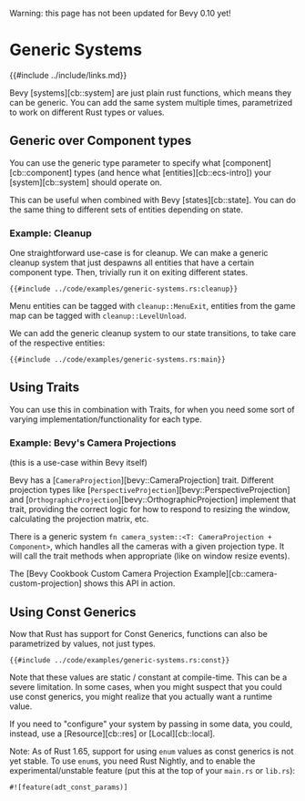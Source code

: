 Warning: this page has not been updated for Bevy 0.10 yet!

# Generic Systems

{{#include ../include/links.md}}

Bevy [systems][cb::system] are just plain rust functions, which means they
can be generic. You can add the same system multiple times, parametrized to
work on different Rust types or values.

## Generic over Component types

You can use the generic type parameter to specify what
[component][cb::component] types (and hence what [entities][cb::ecs-intro])
your [system][cb::system] should operate on.

This can be useful when combined with Bevy [states][cb::state].
You can do the same thing to different sets of entities depending on state.

### Example: Cleanup

One straightforward use-case is for cleanup. We can make a generic cleanup
system that just despawns all entities that have a certain component
type. Then, trivially run it on exiting different states.

```rust,no_run,noplayground
{{#include ../code/examples/generic-systems.rs:cleanup}}
```

Menu entities can be tagged with `cleanup::MenuExit`, entities from the game
map can be tagged with `cleanup::LevelUnload`.

We can add the generic cleanup system to our state transitions, to take care
of the respective entities:

```rust,no_run,noplayground
{{#include ../code/examples/generic-systems.rs:main}}
```

## Using Traits

You can use this in combination with Traits, for when you need some sort of
varying implementation/functionality for each type.

### Example: Bevy's Camera Projections

(this is a use-case within Bevy itself)

Bevy has a [`CameraProjection`][bevy::CameraProjection] trait. Different
projection types like [`PerspectiveProjection`][bevy::PerspectiveProjection]
and [`OrthographicProjection`][bevy::OrthographicProjection] implement that
trait, providing the correct logic for how to respond to resizing the window,
calculating the projection matrix, etc.

There is a generic system `fn camera_system::<T: CameraProjection +
Component>`, which handles all the cameras with a given projection type. It
will call the trait methods when appropriate (like on window resize events).

The [Bevy Cookbook Custom Camera Projection
Example][cb::camera-custom-projection] shows this API in action.

## Using Const Generics

Now that Rust has support for Const Generics, functions can also be
parametrized by values, not just types.

```rust,no_run,noplayground
{{#include ../code/examples/generic-systems.rs:const}}
```

Note that these values are static / constant at compile-time. This can be
a severe limitation. In some cases, when you might suspect that you could
use const generics, you might realize that you actually want a runtime value.

If you need to "configure" your system by passing in some data, you could,
instead, use a [Resource][cb::res] or [Local][cb::local].

Note: As of Rust 1.65, support for using `enum` values as const generics is
not yet stable. To use `enum`s, you need Rust Nightly, and to enable the
experimental/unstable feature (put this at the top of your `main.rs` or
`lib.rs`):

```rust,no_run,noplayground
#![feature(adt_const_params)]
```
